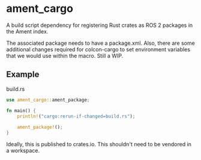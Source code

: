 # ament_cargo
A build script dependency for registering Rust crates as ROS 2 packages in the Ament index.

The associated package needs to have a package.xml. Also, there are some additional changes required for colcon-cargo 
to set environment variables that we would use within the macro. Still a WIP.

## Example
build.rs
```rust
use ament_cargo::ament_package;

fn main() {
    println!("cargo:rerun-if-changed=build.rs");
    
    ament_package!();
}
```

Ideally, this is published to crates.io. This shouldn't need to be vendored in a workspace.